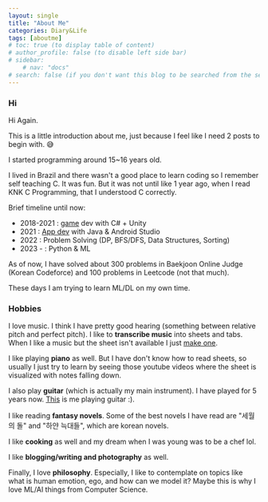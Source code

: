 ```yaml
---
layout: single
title: "About Me"
categories: Diary&Life
tags: [aboutme]
# toc: true (to display table of content)
# author_profile: false (to disable left side bar)
# sidebar:
    # nav: "docs"
# search: false (if you don't want this blog to be searched from the search bar)
---
```


### Hi
Hi Again.

This is a little introduction about me, just because I feel like I need 2 posts to begin with. 😅

I started programming around 15~16 years old. 
 
I lived in Brazil and there wasn't a good place to learn coding so I remember self teaching C. It was fun. But it was not until like 1 year ago, when I read KNK C Programming, that I understood C correctly.

Brief timeline until now:
- 2018-2021 : [game](https://www.youtube.com/watch?v=MsnWCGpVDLE&t=379s&ab_channel=Hnsh-%EB%AF%B8%EB%9E%98%EC%9D%98%EA%B0%9C%EB%B0%9C%EC%9E%90) dev with C# + Unity
- 2021 : [App dev](https://www.youtube.com/watch?v=UUs8fQ1Xh5c&ab_channel=Hnsh-%EB%AF%B8%EB%9E%98%EC%9D%98%EA%B0%9C%EB%B0%9C%EC%9E%90) with Java & Android Studio
- 2022 : Problem Solving (DP, BFS/DFS, Data Structures, Sorting)
- 2023 - : Python & ML  

As of now, I have solved about 300 problems in Baekjoon Online Judge (Korean Codeforce) and 100 problems in Leetcode (not that much).

These days I am trying to learn ML/DL on my own time.

### Hobbies

I love music. I think I have pretty good hearing (something between relative pitch and perfect pitch). I like to **transcribe music** into sheets and tabs. When I like a music but the sheet isn't available I just [make one](https://www.youtube.com/watch?v=S93OnVNIyNE&ab_channel=Hnsh-%EB%AF%B8%EB%9E%98%EC%9D%98%EA%B0%9C%EB%B0%9C%EC%9E%90).

I like playing **piano** as well. But I have don't know how to read sheets, so usually I just try to learn by seeing those youtube videos where the sheet is visualized with notes falling down.

I also play **guitar** (which is actually my main instrument). I have played for 5 years now. [This](https://www.youtube.com/watch?v=HfF-0mSsg0U&ab_channel=Hnsh-%EB%AF%B8%EB%9E%98%EC%9D%98%EA%B0%9C%EB%B0%9C%EC%9E%90) is me playing guitar :).

I like reading **fantasy novels**. Some of the best novels I have read are "세월의 돌" and "하얀 늑대들", which are korean novels.

I like **cooking** as well and my dream when I was young was to be a chef lol.

I like **blogging/writing and photography** as well.

Finally, I love **philosophy**. Especially, I like to contemplate on topics like what is human emotion, ego, and how can we model it? Maybe this is why I love ML/AI things from Computer Science.   